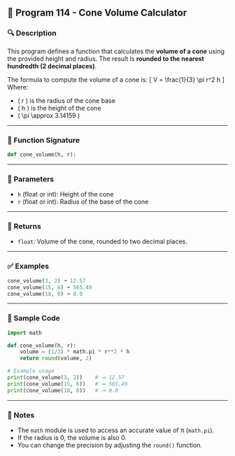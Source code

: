 
## 📘 Program 114 - Cone Volume Calculator

### 🔍 Description  

This program defines a function that calculates the **volume of a cone** using the provided height and radius. The result is **rounded to the nearest hundredth (2 decimal places)**.

The formula to compute the volume of a cone is:
\[
V = \frac{1}{3} \pi r^2 h
\]
Where:  

- \( r \) is the radius of the cone base  
- \( h \) is the height of the cone  
- \( \pi \approx 3.14159 \)

---

### 🧠 Function Signature

```python
def cone_volume(h, r):
```

---

### 🧮 Parameters  

- `h` (float or int): Height of the cone  
- `r` (float or int): Radius of the base of the cone

---

### 🚀 Returns  

- `float`: Volume of the cone, rounded to two decimal places.

---

### ✅ Examples

```python
cone_volume(3, 2) ➞ 12.57  
cone_volume(15, 6) ➞ 565.49  
cone_volume(18, 0) ➞ 0.0
```

---

### 🧪 Sample Code

```python
import math

def cone_volume(h, r):
    volume = (1/3) * math.pi * r**2 * h
    return round(volume, 2)

# Example usage
print(cone_volume(3, 2))    # ➞ 12.57
print(cone_volume(15, 6))   # ➞ 565.49
print(cone_volume(18, 0))   # ➞ 0.0
```

---

### 📌 Notes

- The `math` module is used to access an accurate value of π (`math.pi`).
- If the radius is 0, the volume is also 0.
- You can change the precision by adjusting the `round()` function.
